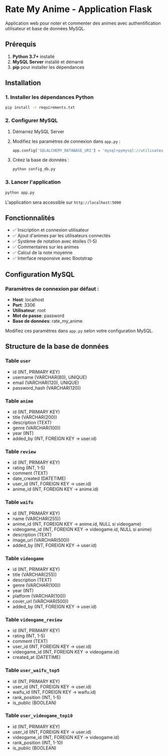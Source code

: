 # Rate My Anime - Application Flask

Application web pour noter et commenter des animes avec authentification utilisateur et base de données MySQL.

## Prérequis

1. **Python 3.7+** installé
2. **MySQL Server** installé et démarré
3. **pip** pour installer les dépendances

## Installation

### 1. Installer les dépendances Python
```bash
pip install -r requirements.txt
```

### 2. Configurer MySQL

1. Démarrez MySQL Server
2. Modifiez les paramètres de connexion dans `app.py` :
   ```python
   app.config['SQLALCHEMY_DATABASE_URI'] = 'mysql+pymysql://utilisateur:motdepasse@localhost:3306/rate_my_anime'
   ```
   
3. Créez la base de données :
   ```bash
   python config_db.py
   ```

### 3. Lancer l'application
```bash
python app.py
```

L'application sera accessible sur `http://localhost:5000`

## Fonctionnalités

- ✅ Inscription et connexion utilisateur
- ✅ Ajout d'animes par les utilisateurs connectés
- ✅ Système de notation avec étoiles (1-5)
- ✅ Commentaires sur les animes
- ✅ Calcul de la note moyenne
- ✅ Interface responsive avec Bootstrap

## Configuration MySQL

### Paramètres de connexion par défaut :
- **Host**: localhost
- **Port**: 3306
- **Utilisateur**: root
- **Mot de passe**: password
- **Base de données**: rate_my_anime

Modifiez ces paramètres dans `app.py` selon votre configuration MySQL.

## Structure de la base de données

### Table `user`
- id (INT, PRIMARY KEY)
- username (VARCHAR(80), UNIQUE)
- email (VARCHAR(120), UNIQUE)
- password_hash (VARCHAR(120))

### Table `anime`
- id (INT, PRIMARY KEY)
- title (VARCHAR(200))
- description (TEXT)
- genre (VARCHAR(100))
- year (INT)
- added_by (INT, FOREIGN KEY → user.id)

### Table `review`
- id (INT, PRIMARY KEY)
- rating (INT, 1-5)
- comment (TEXT)
- date_created (DATETIME)
- user_id (INT, FOREIGN KEY → user.id)
- anime_id (INT, FOREIGN KEY → anime.id)

### Table `waifu`
- id (INT, PRIMARY KEY)
- name (VARCHAR(255))
- anime_id (INT, FOREIGN KEY → anime.id, NULL si videogame)
- videogame_id (INT, FOREIGN KEY → videogame.id, NULL si anime)
- description (TEXT)
- image_url (VARCHAR(500))
- added_by (INT, FOREIGN KEY → user.id)

### Table `videogame`
- id (INT, PRIMARY KEY)
- title (VARCHAR(255))
- description (TEXT)
- genre (VARCHAR(100))
- year (INT)
- platform (VARCHAR(100))
- cover_url (VARCHAR(500))
- added_by (INT, FOREIGN KEY → user.id)

### Table `videogame_review`
- id (INT, PRIMARY KEY)
- rating (INT, 1-5)
- comment (TEXT)
- user_id (INT, FOREIGN KEY → user.id)
- videogame_id (INT, FOREIGN KEY → videogame.id)
- created_at (DATETIME)

### Table `user_waifu_top5`
- id (INT, PRIMARY KEY)
- user_id (INT, FOREIGN KEY → user.id)
- waifu_id (INT, FOREIGN KEY → waifu.id)
- rank_position (INT, 1-5)
- is_public (BOOLEAN)

### Table `user_videogame_top10`
- id (INT, PRIMARY KEY)
- user_id (INT, FOREIGN KEY → user.id)
- videogame_id (INT, FOREIGN KEY → videogame.id)
- rank_position (INT, 1-10)
- is_public (BOOLEAN)
